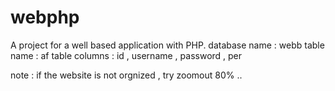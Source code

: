 # webphp
A project for a well based application with PHP.
database name : webb
table name : af
table columns : id , username , password , per 


note : if the website is not orgnized , try zoomout 80% .. 
